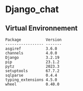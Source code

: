 # Django_chat

## Virtual Environnement 
```
Package           Version
----------------- -------
asgiref           3.6.0
channels          4.0.0
Django            3.2.19
pip               23.1.2
pytz              2023.3
setuptools        67.7.2
sqlparse          0.4.4
typing_extensions 4.5.0
wheel             0.40.0
```

